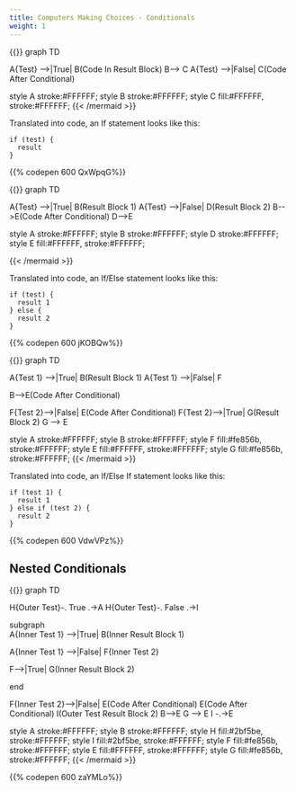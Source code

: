 ```yaml
---
title: Computers Making Choices - Conditionals
weight: 1
---
```

{{<mermaid align="center">}}
graph TD

A{Test} -->|True| B(Code In Result Block)
B--> C
A{Test} -->|False| C(Code After Conditional)

style A  stroke:#FFFFFF;
style B stroke:#FFFFFF;
style C fill:#FFFFFF, stroke:#FFFFFF;
{{< /mermaid >}}

Translated into code, an If statement looks like this:

```
if (test) {
  result
}
```

{{% codepen 600 QxWpqG%}}

{{<mermaid align="center">}}
graph TD

A{Test} -->|True| B(Result Block 1)
A{Test} -->|False| D(Result Block 2)
B-->E(Code After Conditional)
D-->E

style A  stroke:#FFFFFF;
style B  stroke:#FFFFFF;
style D  stroke:#FFFFFF;
style E fill:#FFFFFF, stroke:#FFFFFF;

{{< /mermaid >}}

Translated into code, an If/Else statement looks like this:

```
if (test) {
  result 1
} else {
  result 2
}
```

{{% codepen 600 jKOBQw%}}

{{<mermaid align="center">}}
graph TD

A{Test 1} -->|True| B(Result Block 1)
A{Test 1} -->|False| F

B-->E(Code After Conditional)

F{Test 2}-->|False| E(Code After Conditional)
F{Test 2}-->|True| G(Result Block 2)
G --> E

style A  stroke:#FFFFFF;
style B stroke:#FFFFFF;
style F fill:#fe856b, stroke:#FFFFFF;
style E fill:#FFFFFF, stroke:#FFFFFF;
style G fill:#fe856b, stroke:#FFFFFF;
{{< /mermaid >}}

Translated into code, an If/Else If statement looks like this:
```
if (test 1) {
  result 1
} else if (test 2) {
  result 2
}
```
{{% codepen 600 VdwVPz%}}




## Nested Conditionals

{{<mermaid align="center">}}
graph TD 

H{Outer Test}-. True  .->A
H{Outer Test}-. False  .->I


subgraph    
A{Inner Test 1} -->|True| B(Inner Result Block 1)

A{Inner Test 1} -->|False| F{Inner Test 2}




F-->|True| G(Inner Result Block 2)

end

F{Inner Test 2}-->|False| E(Code After Conditional)
E(Code After Conditional)
I(Outer Test Result Block 2)
B-->E
G --> E
I -.->E

style A  stroke:#FFFFFF;
style B stroke:#FFFFFF;
style H fill:#2bf5be, stroke:#FFFFFF;
style I fill:#2bf5be, stroke:#FFFFFF;
style F fill:#fe856b, stroke:#FFFFFF;
style E fill:#FFFFFF, stroke:#FFFFFF;
style G fill:#fe856b, stroke:#FFFFFF;
{{< /mermaid >}}

{{% codepen 600 zaYMLo%}}
